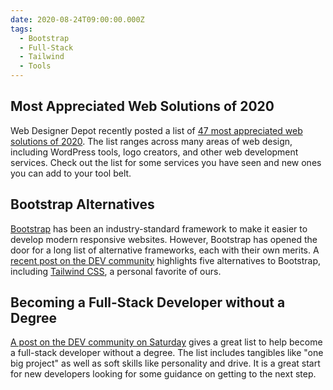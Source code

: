 ```yaml
---
date: 2020-08-24T09:00:00.000Z
tags:
  - Bootstrap
  - Full-Stack
  - Tailwind
  - Tools
---
```


## Most Appreciated Web Solutions of 2020

Web Designer Depot recently posted a list of [47 most appreciated web solutions of 2020](https://www.webdesignerdepot.com/2020/08/the-most-appreciated-web-solutions-in-2020/). The list ranges across many areas of web design, including WordPress tools, logo creators, and other web development services. Check out the list for some services you have seen and new ones you can add to your tool belt.

## Bootstrap Alternatives

[Bootstrap](https://getbootstrap.com/) has been an industry-standard framework to make it easier to develop modern responsive websites. However, Bootstrap has opened the door for a long list of alternative frameworks, each with their own merits. A [recent post on the DEV community](https://dev.to/codesnail/top-bootstrap-alternatives-4947) highlights five alternatives to Bootstrap, including [Tailwind CSS](https://tailwindcss.com/), a personal favorite of ours.

## Becoming a Full-Stack Developer without a Degree

[A post on the DEV community on Saturday](https://dev.to/catmcgeecode/want-to-be-a-full-stack-developer-without-a-degree-this-is-what-you-need-2kmm) gives a great list to help become a full-stack developer without a degree. The list includes tangibles like "one big project" as well as soft skills like personality and drive. It is a great start for new developers looking for some guidance on getting to the next step.
